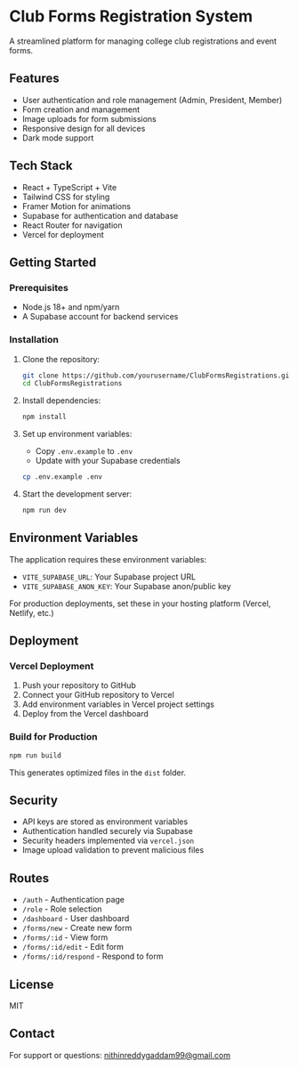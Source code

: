 # Club Forms Registration System

A streamlined platform for managing college club registrations and event forms.

## Features

- User authentication and role management (Admin, President, Member)
- Form creation and management
- Image uploads for form submissions
- Responsive design for all devices
- Dark mode support

## Tech Stack

- React + TypeScript + Vite
- Tailwind CSS for styling
- Framer Motion for animations
- Supabase for authentication and database
- React Router for navigation
- Vercel for deployment

## Getting Started

### Prerequisites

- Node.js 18+ and npm/yarn
- A Supabase account for backend services

### Installation

1. Clone the repository:
   ```bash
   git clone https://github.com/yourusername/ClubFormsRegistrations.git
   cd ClubFormsRegistrations
   ```

2. Install dependencies:
   ```bash
   npm install
   ```

3. Set up environment variables:
   - Copy `.env.example` to `.env`
   - Update with your Supabase credentials
   ```bash
   cp .env.example .env
   ```

4. Start the development server:
   ```bash
   npm run dev
   ```

## Environment Variables

The application requires these environment variables:

- `VITE_SUPABASE_URL`: Your Supabase project URL
- `VITE_SUPABASE_ANON_KEY`: Your Supabase anon/public key

For production deployments, set these in your hosting platform (Vercel, Netlify, etc.)

## Deployment

### Vercel Deployment

1. Push your repository to GitHub
2. Connect your GitHub repository to Vercel
3. Add environment variables in Vercel project settings
4. Deploy from the Vercel dashboard

### Build for Production

```bash
npm run build
```

This generates optimized files in the `dist` folder.

## Security

- API keys are stored as environment variables
- Authentication handled securely via Supabase
- Security headers implemented via `vercel.json`
- Image upload validation to prevent malicious files

## Routes

- `/auth` - Authentication page
- `/role` - Role selection
- `/dashboard` - User dashboard
- `/forms/new` - Create new form
- `/forms/:id` - View form
- `/forms/:id/edit` - Edit form
- `/forms/:id/respond` - Respond to form

## License

MIT

## Contact

For support or questions:
nithinreddygaddam99@gmail.com 